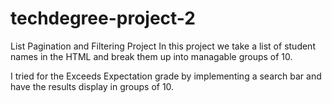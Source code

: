 # techdegree-project-2
 List Pagination and Filtering Project
In this project we take a list of student names in the HTML and break them up into managable groups of 10.

I tried for the Exceeds Expectation grade by implementing a search bar and have the results display in groups of 10.